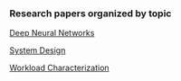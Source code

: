 ### Research papers organized by topic

[Deep Neural Networks](dnn)

[System Design](sys-des)

[Workload Characterization](wc)
